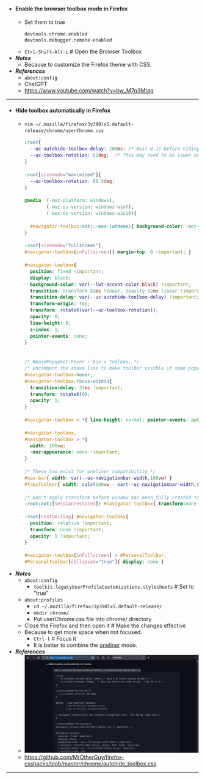 - #### Enable the browser toolbox mode in Firefox
    - Set them to true
      ```
      devtools.chrome.enabled
      devtools.debugger.remote-enabled
      ```
    - `Ctrl-Shift-Alt-i` # Open the Browser Toolbox
- ***Notes***
    - Because to customize the Firefox theme with CSS.
- ***References***
    - `about:config`
    - ChatGPT
    - https://www.youtube.com/watch?v=bw_M7q3Mtag
- ---
- #### Hide toolbox automatically in Firefox
    - `vim ~/.mozilla/firefox/3y390lx5.default-release/chrome/userChrome.css`
      ```css
      :root{
        --uc-autohide-toolbox-delay: 200ms; /* Wait 0.1s before hiding toolbars */
        --uc-toolbox-rotation: 82deg;  /* This may need to be lower on mac - like 75 or so */
      }
      
      :root[sizemode="maximized"]{
        --uc-toolbox-rotation: 88.5deg;
      }
      
      @media  (-moz-platform: windows),
              (-moz-os-version: windows-win7),
              (-moz-os-version: windows-win10){
      
        #navigator-toolbox:not(:-moz-lwtheme){ background-color: -moz-dialog !important; }
      }
      
      :root[sizemode="fullscreen"],
      #navigator-toolbox[inFullscreen]{ margin-top: 0 !important; }
      
      #navigator-toolbox{
        position: fixed !important;
        display: block;
        background-color: var(--lwt-accent-color,black) !important;
        transition: transform 82ms linear, opacity 82ms linear !important;
        transition-delay: var(--uc-autohide-toolbox-delay) !important;
        transform-origin: top;
        transform: rotateX(var(--uc-toolbox-rotation));
        opacity: 0;
        line-height: 0;
        z-index: 1;
        pointer-events: none;
      }
      
      
      /* #mainPopupSet:hover ~ box > toolbox, */
      /* Uncomment the above line to make toolbar visible if some popup is hovered */
      #navigator-toolbox:hover,
      #navigator-toolbox:focus-within{
        transition-delay: 33ms !important;
        transform: rotateX(0);
        opacity: 1;
      }
      
      #navigator-toolbox > *{ line-height: normal; pointer-events: auto }
      
      #navigator-toolbox,
      #navigator-toolbox > *{
        width: 100vw;
        -moz-appearance: none !important;
      }
      
      /* These two exist for oneliner compatibility */
      #nav-bar{ width: var(--uc-navigationbar-width,100vw) }
      #TabsToolbar{ width: calc(100vw - var(--uc-navigationbar-width,0px)) }
      
      /* Don't apply transform before window has been fully created */
      :root:not([sessionrestored]) #navigator-toolbox{ transform:none !important }
      
      :root[customizing] #navigator-toolbox{
        position: relative !important;
        transform: none !important;
        opacity: 1 !important;
      }
      
      #navigator-toolbox[inFullscreen] > #PersonalToolbar,
      #PersonalToolbar[collapsed="true"]{ display: none }
      ```
- ***Notes***
    - `about:config`
        - `toolkit.legacyUserProfileCustomizations.stylesheets` # Set to "true"
    - `about:profiles`
        - `cd ~/.mozilla/firefox/3y390lx5.default-release/`
        - `mkdir chrome/`
        - Put userChrome.css file into chrome/ directory
    - Close the Firefox and then open it # Make the changes effective
    - Because to get more space when not focused.
        - `Ctrl-l` # Focus it
        - It is better to combine the [oneliner](https://github.com/MrOtherGuy/firefox-csshacks/blob/master/chrome/navbar_tabs_oneliner_menu_buttons_on_right.css) mode.
- ***References***
    - ![2023-04-20_19-42.gif](../assets/2023-04-20_19-42.gif)
    - https://github.com/MrOtherGuy/firefox-csshacks/blob/master/chrome/autohide_toolbox.css
- ---
